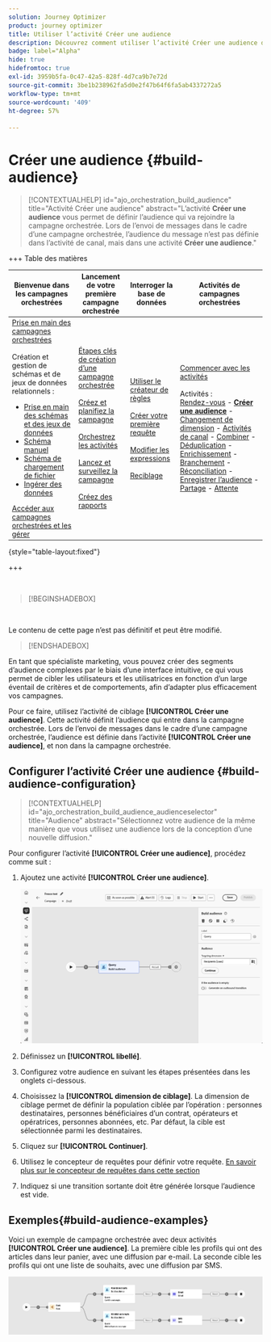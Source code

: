 ```yaml
---
solution: Journey Optimizer
product: journey optimizer
title: Utiliser l’activité Créer une audience
description: Découvrez comment utiliser l’activité Créer une audience dans une campagne orchestrée
badge: label="Alpha"
hide: true
hidefromtoc: true
exl-id: 3959b5fa-0c47-42a5-828f-4d7ca9b7e72d
source-git-commit: 3be1b238962fa5d0e2f47b64f6fa5ab4337272a5
workflow-type: tm+mt
source-wordcount: '409'
ht-degree: 57%

---
```


# Créer une audience {#build-audience}

>[!CONTEXTUALHELP]
>id="ajo_orchestration_build_audience"
>title="Activité Créer une audience"
>abstract="L’activité **Créer une audience** vous permet de définir l’audience qui va rejoindre la campagne orchestrée. Lors de l’envoi de messages dans le cadre d’une campagne orchestrée, l’audience du message n’est pas définie dans l’activité de canal, mais dans une activité **Créer une audience**."

+++ Table des matières

| Bienvenue dans les campagnes orchestrées | Lancement de votre première campagne orchestrée | Interroger la base de données | Activités de campagnes orchestrées |
|---|---|---|---|
| [Prise en main des campagnes orchestrées](../gs-orchestrated-campaigns.md)<br/><br/>Création et gestion de schémas et de jeux de données relationnels :</br> <ul><li>[Prise en main des schémas et des jeux de données](../gs-schemas.md)</li><li>[Schéma manuel](../manual-schema.md)</li><li>[Schéma de chargement de fichier](../file-upload-schema.md)</li><li>[ Ingérer des données ](../ingest-data.md)</li></ul>[Accéder aux campagnes orchestrées et les gérer](../access-manage-orchestrated-campaigns.md) | [Étapes clés de création d’une campagne orchestrée](../gs-campaign-creation.md)<br/><br/>[Créez et planifiez la campagne](../create-orchestrated-campaign.md)<br/><br/>[Orchestrez les activités](../orchestrate-activities.md)<br/><br/>[Lancez et surveillez la campagne](../start-monitor-campaigns.md)<br/><br/>[Créez des rapports](../reporting-campaigns.md) | [Utiliser le créateur de règles](../orchestrated-rule-builder.md)<br/><br/>[Créer votre première requête](../build-query.md)<br/><br/>[Modifier les expressions](../edit-expressions.md)<br/><br/>[Reciblage](../retarget.md) | [Commencer avec les activités](about-activities.md)<br/><br/>Activités :<br/>[Rendez-vous](and-join.md) - <b>[Créer une audience](build-audience.md)</b> - [Changement de dimension](change-dimension.md) - [Activités de canal](channels.md) - [Combiner](combine.md) - [Déduplication](deduplication.md) - [Enrichissement](enrichment.md) - [Branchement](fork.md) - [Réconciliation](reconciliation.md) - [Enregistrer l’audience](save-audience.md) - [Partage](split.md) - [Attente](wait.md) |

{style="table-layout:fixed"}

+++


<br/>

>[!BEGINSHADEBOX]

</br>

Le contenu de cette page n’est pas définitif et peut être modifié.

>[!ENDSHADEBOX]

En tant que spécialiste marketing, vous pouvez créer des segments d’audience complexes par le biais d’une interface intuitive, ce qui vous permet de cibler les utilisateurs et les utilisatrices en fonction d’un large éventail de critères et de comportements, afin d’adapter plus efficacement vos campagnes.

Pour ce faire, utilisez l’activité de ciblage **[!UICONTROL Créer une audience]**. Cette activité définit l’audience qui entre dans la campagne orchestrée. Lors de l’envoi de messages dans le cadre d’une campagne orchestrée, l’audience est définie dans l’activité **[!UICONTROL Créer une audience]**, et non dans la campagne orchestrée.

## Configurer l’activité Créer une audience {#build-audience-configuration}

>[!CONTEXTUALHELP]
>id="ajo_orchestration_build_audience_audienceselector"
>title="Audience"
>abstract="Sélectionnez votre audience de la même manière que vous utilisez une audience lors de la conception d’une nouvelle diffusion."

Pour configurer l’activité **[!UICONTROL Créer une audience]**, procédez comme suit :

1. Ajoutez une activité **[!UICONTROL Créer une audience]**.

   ![](../assets/build-audience.png)

1. Définissez un **[!UICONTROL libellé]**.

1. Configurez votre audience en suivant les étapes présentées dans les onglets ci-dessous.

1. Choisissez la **[!UICONTROL dimension de ciblage]**. La dimension de ciblage permet de définir la population ciblée par l’opération : personnes destinataires, personnes bénéficiaires d’un contrat, opérateurs et opératrices, personnes abonnées, etc. Par défaut, la cible est sélectionnée parmi les destinataires.

1. Cliquez sur **[!UICONTROL Continuer]**.

1. Utilisez le concepteur de requêtes pour définir votre requête. [En savoir plus sur le concepteur de requêtes dans cette section](../orchestrated-rule-builder.md)

1. Indiquez si une transition sortante doit être générée lorsque l’audience est vide.

## Exemples{#build-audience-examples}

Voici un exemple de campagne orchestrée avec deux activités **[!UICONTROL Créer une audience]**. La première cible les profils qui ont des articles dans leur panier, avec une diffusion par e-mail. La seconde cible les profils qui ont une liste de souhaits, avec une diffusion par SMS.

![](../assets/build-audience-2.png)
